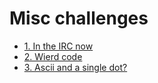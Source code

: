# Misc challenges

- [1. In the IRC now](./1.%20In%20the%20IRC%20now/)
- [2. Wierd code](./2.%20Wierd%20code/)
- [3. Ascii and a single dot?](./3.%20Ascii%20and%20a%20single%20dot%3F/)

